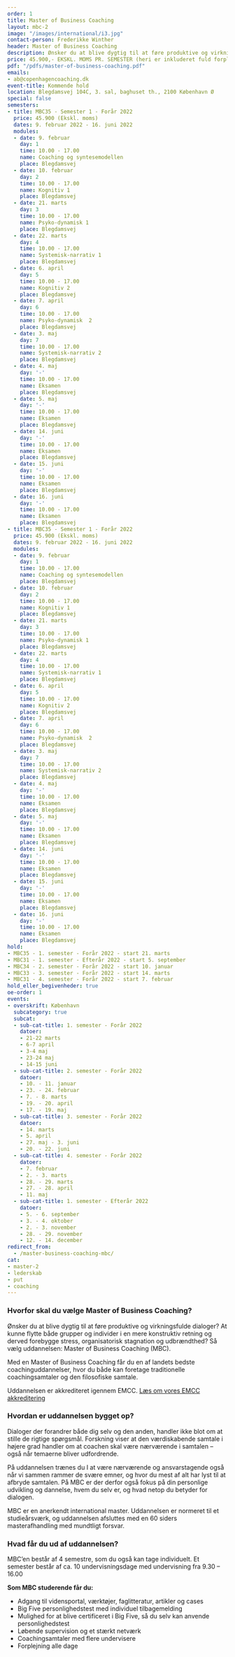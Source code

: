 ```yaml
---
order: 1
title: Master of Business Coaching
layout: mbc-2
image: "/images/international/i3.jpg"
contact-person: Frederikke Winther
header: Master of Business Coaching
description: Ønsker du at blive dygtig til at føre produktive og virkningsfulde dialoger? At kunne flytte både grupper og individer i en mere konstruktiv retning og derved forebygge stress, organisatorisk stagnation og udbrændthed? Så vælg uddannelsen Master of Business Coaching (MBC).
price: 45.900,- EKSKL. MOMS PR. SEMESTER (heri er inkluderet fuld forplejning og kursusmaterialer)
pdf: "/pdfs/master-of-business-coaching.pdf"
emails:
- ab@copenhagencoaching.dk
event-title: Kommende hold
location: Blegdamsvej 104C, 3. sal, baghuset th., 2100 København Ø
special: false
semesters:
- title: MBC35 - Semester 1 - Forår 2022
  price: 45.900 (Ekskl. moms)
  dates: 9. februar 2022 - 16. juni 2022
  modules:
  - date: 9. februar
    day: 1
    time: 10.00 - 17.00
    name: Coaching og syntesemodellen
    place: Blegdamsvej
  - date: 10. februar
    day: 2
    time: 10.00 - 17.00
    name: Kognitiv 1
    place: Blegdamsvej
  - date: 21. marts
    day: 3
    time: 10.00 - 17.00
    name: Psyko-dynamisk 1
    place: Blegdamsvej
  - date: 22. marts
    day: 4
    time: 10.00 - 17.00
    name: Systemisk-narrativ 1
    place: Blegdamsvej
  - date: 6. april
    day: 5
    time: 10.00 - 17.00
    name: Kognitiv 2
    place: Blegdamsvej
  - date: 7. april
    day: 6
    time: 10.00 - 17.00
    name: Psyko-dynamisk  2
    place: Blegdamsvej
  - date: 3. maj
    day: 7
    time: 10.00 - 17.00
    name: Systemisk-narrativ 2
    place: Blegdamsvej
  - date: 4. maj
    day: '-'
    time: 10.00 - 17.00
    name: Eksamen
    place: Blegdamsvej
  - date: 5. maj
    day: '-'
    time: 10.00 - 17.00
    name: Eksamen
    place: Blegdamsvej
  - date: 14. juni
    day: '-'
    time: 10.00 - 17.00
    name: Eksamen
    place: Blegdamsvej
  - date: 15. juni
    day: '-'
    time: 10.00 - 17.00
    name: Eksamen
    place: Blegdamsvej
  - date: 16. juni
    day: '-'
    time: 10.00 - 17.00
    name: Eksamen
    place: Blegdamsvej
- title: MBC35 - Semester 1 - Forår 2022
  price: 45.900 (Ekskl. moms)
  dates: 9. februar 2022 - 16. juni 2022
  modules:
  - date: 9. februar
    day: 1
    time: 10.00 - 17.00
    name: Coaching og syntesemodellen
    place: Blegdamsvej
  - date: 10. februar
    day: 2
    time: 10.00 - 17.00
    name: Kognitiv 1
    place: Blegdamsvej
  - date: 21. marts
    day: 3
    time: 10.00 - 17.00
    name: Psyko-dynamisk 1
    place: Blegdamsvej
  - date: 22. marts
    day: 4
    time: 10.00 - 17.00
    name: Systemisk-narrativ 1
    place: Blegdamsvej
  - date: 6. april
    day: 5
    time: 10.00 - 17.00
    name: Kognitiv 2
    place: Blegdamsvej
  - date: 7. april
    day: 6
    time: 10.00 - 17.00
    name: Psyko-dynamisk  2
    place: Blegdamsvej
  - date: 3. maj
    day: 7
    time: 10.00 - 17.00
    name: Systemisk-narrativ 2
    place: Blegdamsvej
  - date: 4. maj
    day: '-'
    time: 10.00 - 17.00
    name: Eksamen
    place: Blegdamsvej
  - date: 5. maj
    day: '-'
    time: 10.00 - 17.00
    name: Eksamen
    place: Blegdamsvej
  - date: 14. juni
    day: '-'
    time: 10.00 - 17.00
    name: Eksamen
    place: Blegdamsvej
  - date: 15. juni
    day: '-'
    time: 10.00 - 17.00
    name: Eksamen
    place: Blegdamsvej
  - date: 16. juni
    day: '-'
    time: 10.00 - 17.00
    name: Eksamen
    place: Blegdamsvej
hold:
- MBC35 - 1. semester - Forår 2022 - start 21. marts
- MBC31 - 1. semester - Efterår 2022 - start 5. september
- MBC34 - 2. semester - Forår 2022 - start 10. januar
- MBC33 - 3. semester - Forår 2022 - start 14. marts
- MBC31 - 4. semester - Forår 2022 - start 7. februar
hold_eller_begivenheder: true
oe-order: 1
events:
- overskrift: København
  subcategory: true
  subcat:
  - sub-cat-title: 1. semester - Forår 2022
    datoer:
    - 21-22 marts
    - 6-7 april
    - 3-4 maj
    - 23-24 maj
    - 14-15 juni
  - sub-cat-title: 2. semester - Forår 2022
    datoer:
    - 10. - 11. januar
    - 23. - 24. februar
    - 7. - 8. marts
    - 19. - 20. april
    - 17. - 19. maj
  - sub-cat-title: 3. semester - Forår 2022
    datoer:
    - 14. marts
    - 5. april
    - 27. maj - 3. juni
    - 20. - 22. juni
  - sub-cat-title: 4. semester - Forår 2022
    datoer:
    - 7. februar
    - 2. - 3. marts
    - 28. - 29. marts
    - 27. - 28. april
    - 11. maj 
  - sub-cat-title: 1. semester - Efterår 2022
    datoer:
    - 5. - 6. september
    - 3. - 4. oktober
    - 2. - 3. november
    - 28. - 29. november
    - 12. - 14. december
redirect_from:
  - /master-business-coaching-mbc/
cat:
- master-2
- lederskab
- put
- coaching
---
```


### Hvorfor skal du vælge Master of Business Coaching?

Ønsker du at blive dygtig til at føre produktive og virkningsfulde dialoger? At kunne flytte både grupper og individer i en mere konstruktiv retning og derved forebygge stress, organisatorisk stagnation og udbrændthed? Så vælg uddannelsen: Master of Business Coaching (MBC).

Med en Master of Business Coaching får du en af landets bedste coachinguddannelser, hvor du både kan foretage traditionelle coachingsamtaler og den filosofiske samtale.

Uddannelsen er akkrediteret igennem EMCC. [Læs om vores EMCC akkreditering](/fundament/emcc-akkreditering/)

### Hvordan er uddannelsen bygget op?

Dialoger der forandrer både dig selv og den anden, handler ikke blot om at stille de rigtige spørgsmål. Forskning viser at den værdiskabende samtale i højere grad handler om at coachen skal være nærværende i samtalen – også når temaerne bliver udfordrende.

På uddannelsen trænes du I at være nærværende og ansvarstagende også når vi sammen rammer de svære emner, og hvor du mest af alt har lyst til at afbryde samtalen. På MBC er der derfor også fokus på din personlige udvikling og dannelse, hvem du selv er, og hvad netop du betyder for dialogen.

MBC er en anerkendt international master. Uddannelsen er normeret til et studieårsværk, og uddannelsen afsluttes med en 60 siders masterafhandling med mundtligt forsvar.

### Hvad får du ud af uddannelsen?

MBC’en består af 4 semestre, som du også kan tage individuelt. Et semester består af ca. 10 undervisningsdage med undervisning fra 9.30 – 16.00

**Som MBC studerende får du:**
* Adgang til vidensportal, værktøjer, faglitteratur, artikler og cases
* Big Five personlighedstest med individuel tilbagemelding
* Mulighed for at blive certificeret i Big Five, så du selv kan anvende personlighedstest
* Løbende supervision og et stærkt netværk
* Coachingsamtaler med flere undervisere
* Forplejning alle dage